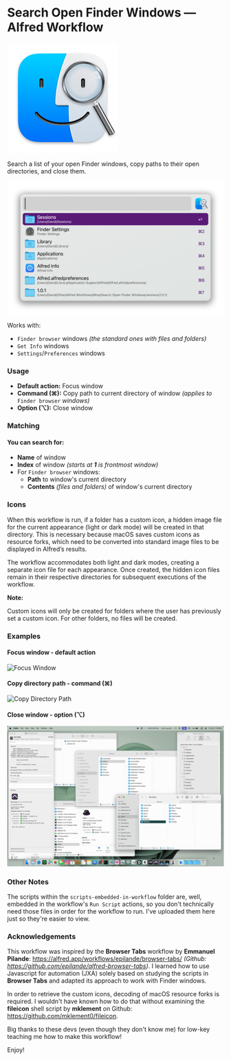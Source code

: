 # Search Open Finder Windows — Alfred Workflow

![Focus Window](icon.png)

Search a list of your open Finder windows, copy paths to their open directories, and close them.

![Focus Window](resources/media/preview.png)

Works with:

* `Finder browser` windows *(the standard ones with files and folders)*
* `Get Info` windows
* `Settings`/`Preferences` windows

### Usage

* **Default action:** Focus window
* **Command (⌘):** Copy path to current directory of window *(applies to* `Finder browser` *windows)*
* **Option (⌥):** Close window

### Matching

#### You can search for:

* **Name** of window
* **Index** of window *(starts at **1** is frontmost window)*
* For `Finder browser` windows:
  * **Path** to window's current directory
  * **Contents** *(files and folders)* of window's current directory

### Icons

When this workflow is run, if a folder has a custom icon, a hidden image file for the current appearance (light or dark mode) will be created in that directory. This is necessary because macOS saves custom icons as resource forks, which need to be converted into standard image files to be displayed in Alfred’s results.

The workflow accommodates both light and dark modes, creating a separate icon file for each appearance. Once created, the hidden icon files remain in their respective directories for subsequent executions of the workflow.

**Note:**

Custom icons will only be created for folders where the user has previously set a custom icon. For other folders, no files will be created.

### Examples

#### Focus window - default action

![Focus Window](resources/media/focus-window.gif)

#### Copy directory path - command (⌘)

![Copy Directory Path](resources/media/copy-directory-path.gif)

#### Close window - option (⌥)

![Close Window](resources/media/close-window.gif)

### Other Notes

The scripts within the `scripts-embedded-in-workflow` folder are, well, embedded in the workflow's `Run Script` actions, so you don't technically need those files in order for the workflow to run. I've uploaded them here just so they're easier to view.

### Acknowledgements

This workflow was inspired by the **Browser Tabs** workflow by **Emmanuel Pilande**: https://alfred.app/workflows/epilande/browser-tabs/ *(Github: https://github.com/epilande/alfred-browser-tabs)*. I learned how to use Javascript for automation (JXA) solely based on studying the scripts in **Browser Tabs** and adapted its approach to work with Finder windows.

In order to retrieve the custom icons, decoding of macOS resource forks is required. I wouldn't have known how to do that without examining the **fileicon** shell script by **mklement** on Github: https://github.com/mklement0/fileicon.

Big thanks to these devs (even though they don't know me) for low-key teaching me how to make this workflow!

Enjoy!